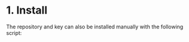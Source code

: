 
# 1. Install 
The repository and key can also be installed manually with the following script:

<!--stackedit_data:
eyJoaXN0b3J5IjpbMTQ4OTQxNDkwLDYxMjM0MzUzMSwtNTk4OD
c1MDMyLDczMDk5ODExNl19
-->